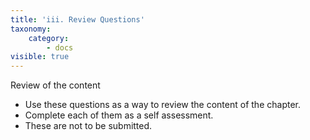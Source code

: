 ```yaml
---
title: 'iii. Review Questions'
taxonomy:
    category:
        - docs
visible: true
---
```


Review of the content

*	Use these questions as a way to review the content of the chapter.
*	Complete each of them as a self assessment.
*	These are not to be submitted.